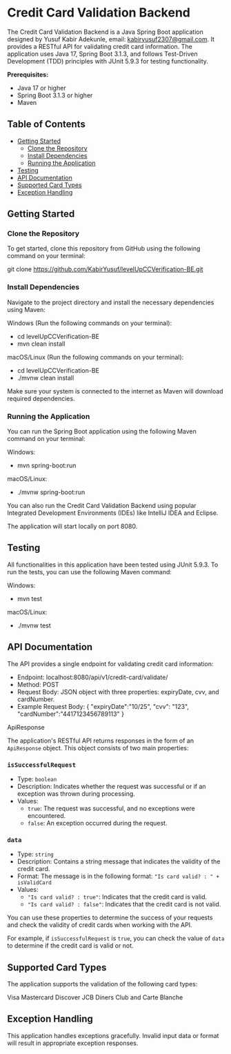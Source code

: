 # Credit Card Validation Backend

The Credit Card Validation Backend is a Java Spring Boot application designed by Yusuf Kabir Adekunle, email: kabiryusuf2307@gmail.com. It provides a RESTful API for validating credit card information. The application uses Java 17, Spring Boot 3.1.3, and follows Test-Driven Development (TDD) principles with JUnit 5.9.3 for testing functionality.

**Prerequisites:**
- Java 17 or higher
- Spring Boot 3.1.3 or higher
- Maven

## Table of Contents

- [Getting Started](#getting-started)
    - [Clone the Repository](#clone-the-repository)
    - [Install Dependencies](#install-dependencies)
    - [Running the Application](#running-the-application)
- [Testing](#testing)
- [API Documentation](#api-documentation)
- [Supported Card Types](#Supported-card-types)
- [Exception Handling](#exception-handling)

## Getting Started

### Clone the Repository

To get started, clone this repository from GitHub using the following command on your terminal:

git clone https://github.com/KabirYusuf/levelUpCCVerification-BE.git

### Install Dependencies
Navigate to the project directory and install the necessary dependencies using Maven:

Windows (Run the following commands on your terminal):
- cd levelUpCCVerification-BE
- mvn clean install

macOS/Linux (Run the following commands on your terminal):
- cd levelUpCCVerification-BE
- ./mvnw clean install

Make sure your system is connected to the internet as Maven will download required dependencies.

### Running the Application
You can run the Spring Boot application using the following Maven command on your terminal:

Windows:
- mvn spring-boot:run

macOS/Linux:
- ./mvnw spring-boot:run

You can also run the Credit Card Validation Backend using popular Integrated Development Environments (IDEs) like IntelliJ IDEA and Eclipse.

The application will start locally on port 8080.

## Testing
All functionalities in this application have been tested using JUnit 5.9.3. To run the tests, you can use the following Maven command:

Windows:
- mvn test

macOS/Linux:
- ./mvnw test

## API Documentation
The API provides a single endpoint for validating credit card information:

- Endpoint: localhost:8080/api/v1/credit-card/validate/
- Method: POST
- Request Body: JSON object with three properties: expiryDate, cvv, and cardNumber.
- Example Request Body:
{
"expiryDate":"10/25",
"cvv": "123",
"cardNumber":"4417123456789113"
}

ApiResponse

The application's RESTful API returns responses in the form of an `ApiResponse` object. This object consists of two main properties:

### `isSuccessfulRequest`

- Type: `boolean`
- Description: Indicates whether the request was successful or if an exception was thrown during processing.
- Values:
  - `true`: The request was successful, and no exceptions were encountered.
  - `false`: An exception occurred during the request.

### `data`

- Type: `string`
- Description: Contains a string message that indicates the validity of the credit card.
- Format: The message is in the following format: `"Is card valid? : " + isValidCard`
- Values:
  - `"Is card valid? : true"`: Indicates that the credit card is valid.
  - `"Is card valid? : false"`: Indicates that the credit card is not valid.

You can use these properties to determine the success of your requests and check the validity of credit cards when working with the API.

For example, if `isSuccessfulRequest` is `true`, you can check the value of `data` to determine if the credit card is valid or not.


## Supported Card Types
The application supports the validation of the following card types:

Visa
Mastercard
Discover
JCB
Diners Club and Carte Blanche

## Exception Handling
This application handles exceptions gracefully. Invalid input data or format will result in appropriate exception responses.



